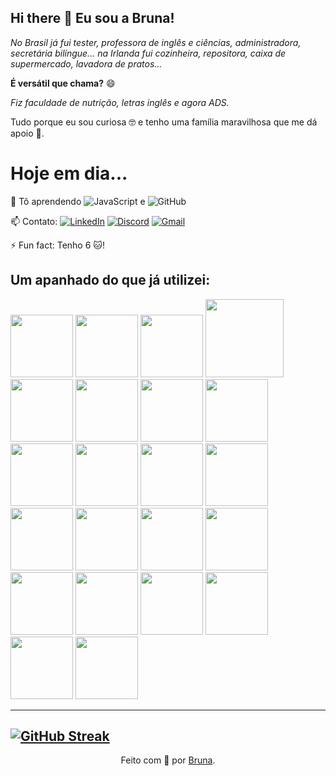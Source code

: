 ## Hi there 👋 Eu sou a Bruna!
_No Brasil já fui tester, professora de inglês e ciências, administradora, secretária bilíngue... na Irlanda fui cozinheira, repositora, caixa de supermercado, lavadora de pratos..._

**É versátil que chama?** 😄

_Fiz faculdade de nutrição, letras inglês e agora ADS._ 

Tudo porque eu sou curiosa 🤓 e tenho uma família maravilhosa que me dá apoio 🤗. 

# Hoje em dia...

🌱 Tô aprendendo  ![JavaScript](https://img.shields.io/badge/JavaScript-F7DF1E?style=for-the-badge&logo=javascript&logoColor=black) e ![GitHub](https://img.shields.io/badge/GitHub-000?style=for-the-badge&logo=github&logoColor=30A3DC)

📫 Contato: [![LinkedIn](https://img.shields.io/badge/LinkedIn-0077B5?style=for-the-badge&logo=linkedin&logoColor=white)](https://www.linkedin.com/in/moserbruna/) [![Discord](https://img.shields.io/badge/Discord-7289DA?style=for-the-badge&logo=discord&logoColor=white)](https://discord.com/channels/@moser_74633/) [![Gmail](https://img.shields.io/badge/Gmail-333333?style=for-the-badge&logo=gmail&logoColor=red)](mailto:contactms.moser@gmail.com)

⚡ Fun fact: Tenho 6 🐱!



## Um apanhado do que já utilizei:

<img src="https://cdn.jsdelivr.net/gh/devicons/devicon@latest/icons/jira/jira-original-wordmark.svg" width= "100px"/>  <img src="https://cdn.jsdelivr.net/gh/devicons/devicon@latest/icons/vscode/vscode-original-wordmark.svg" width= "100px"/> <img src="https://cdn.jsdelivr.net/gh/devicons/devicon@latest/icons/postman/postman-original.svg" width= "100px"/> 
<img src="https://cdn.jsdelivr.net/gh/devicons/devicon@latest/icons/cypressio/cypressio-original-wordmark.svg" width= "125px"/> <img src="https://cdn.jsdelivr.net/gh/devicons/devicon@latest/icons/selenium/selenium-original.svg" width= "100px"/> <img src="https://cdn.jsdelivr.net/gh/devicons/devicon@latest/icons/git/git-plain-wordmark.svg" width= "100px"/> <img src="https://cdn.jsdelivr.net/gh/devicons/devicon@latest/icons/github/github-original-wordmark.svg" width= "100px"/> <img src="https://cdn.jsdelivr.net/gh/devicons/devicon@latest/icons/gitlab/gitlab-original.svg" width= "100px"/> <img src="https://cdn.jsdelivr.net/gh/devicons/devicon@latest/icons/docker/docker-original-wordmark.svg" width= "100px"/> <img src="https://cdn.jsdelivr.net/gh/devicons/devicon@latest/icons/linux/linux-original.svg" width= "100px"/> <img src="https://cdn.jsdelivr.net/gh/devicons/devicon@latest/icons/windows8/windows8-original.svg" width= "100px"/> <img src="https://cdn.jsdelivr.net/gh/devicons/devicon@latest/icons/ubuntu/ubuntu-original.svg" width= "100px"/> <img src="https://cdn.jsdelivr.net/gh/devicons/devicon@latest/icons/android/android-original.svg" width= "100px"/> <img src="https://cdn.jsdelivr.net/gh/devicons/devicon@latest/icons/apple/apple-original.svg" width= "100px"/> <img src="https://cdn.jsdelivr.net/gh/devicons/devicon@latest/icons/javascript/javascript-original.svg" width= "100px"/> <img src="https://cdn.jsdelivr.net/gh/devicons/devicon@latest/icons/python/python-original.svg" width= "100px"/> <img src="https://cdn.jsdelivr.net/gh/devicons/devicon@latest/icons/cplusplus/cplusplus-original.svg" width= "100px"/> <img src="https://cdn.jsdelivr.net/gh/devicons/devicon@latest/icons/azure/azure-original.svg" width= "100px"/> <img src="https://cdn.jsdelivr.net/gh/devicons/devicon@latest/icons/amazonwebservices/amazonwebservices-plain-wordmark.svg" width= "100px"/> <img src="https://cdn.jsdelivr.net/gh/devicons/devicon@latest/icons/mysql/mysql-original.svg" width= "100px"/> <img src="https://cdn.jsdelivr.net/gh/devicons/devicon@latest/icons/csharp/csharp-original.svg" width= "100px"/> <img src="https://cdn.jsdelivr.net/gh/devicons/devicon@latest/icons/canva/canva-original.svg" width= "100px"/>
                  
-------------------------

[![GitHub Streak](https://streak-stats.demolab.com/?user=msmoserbru&theme=radical)](https://git.io/streak-stats) 
--------------

<div align="center">Feito com 💜 por <a href="https://linkedin/msmoserbru">Bruna</a>.</div>





<!--
**msmoserbru/msmoserbru** is a ✨ _special_ ✨ repository because its `README.md` (this file) appears on your GitHub profile.

Here are some ideas to get you started:

- 🔭 I’m currently working on ...
- 🌱 I’m currently learning ...
- 👯 I’m looking to collaborate on ...
- 🤔 I’m looking for help with ...
- 💬 Ask me about ...
- 📫 How to reach me: ...
- 😄 Pronouns: ...
- ⚡ Fun fact: ...
-->
